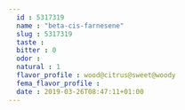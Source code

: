 ```yaml
---
  id : 5317319
  name : "beta-cis-farnesene"
  slug : 5317319
  taste : 
  bitter : 0
  odor : 
  natural : 1
  flavor_profile : wood@citrus@sweet@woody
  fema_flavor_profile : 
  date : 2019-03-26T08:47:11+01:00
---
```



